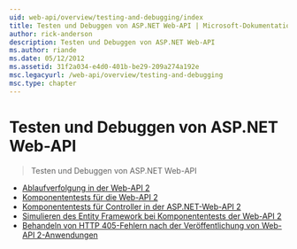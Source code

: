 ```yaml
---
uid: web-api/overview/testing-and-debugging/index
title: Testen und Debuggen von ASP.NET Web-API | Microsoft-Dokumentation
author: rick-anderson
description: Testen und Debuggen von ASP.NET Web-API
ms.author: riande
ms.date: 05/12/2012
ms.assetid: 31f2a034-e4d0-401b-be29-209a274a192e
msc.legacyurl: /web-api/overview/testing-and-debugging
msc.type: chapter
---
```

<a name="testing-and-debugging-aspnet-web-api"></a>Testen und Debuggen von ASP.NET Web-API
====================
> Testen und Debuggen von ASP.NET Web-API


- [Ablaufverfolgung in der Web-API 2](tracing-in-aspnet-web-api.md)
- [Komponententests für die Web-API 2](unit-testing-with-aspnet-web-api.md)
- [Komponententests für Controller in der ASP.NET-Web-API 2](unit-testing-controllers-in-web-api.md)
- [Simulieren des Entity Framework bei Komponententests der Web-API 2](mocking-entity-framework-when-unit-testing-aspnet-web-api-2.md)
- [Behandeln von HTTP 405-Fehlern nach der Veröffentlichung von Web-API 2-Anwendungen](troubleshooting-http-405-errors-after-publishing-web-api-applications.md)
